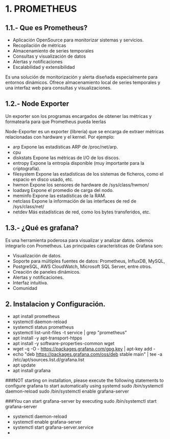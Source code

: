 # 1. PROMETHEUS  
## 1.1.- Que es Prometheus?
- Aplicación OpenSource para monitorizar sistemas y servicios.
- Recopilación de métricas
- Almacenamiento de series temporales
- Consultas y visualización de datos
- Alertas y notificaciones
- Escalabilidad y extensibilidad

Es una solución de monitorización y alerta diseñada especialmente
para entornos dinámicos. Ofrece almacenamiento local de series temporales y
una interfaz web para consultas y visualizaciones.

## 1.2.- Node Exporter
Un exporter son los programas encargados de obtener las métricas y
formatearla para que Prometheus pueda leerlas

Node-Exporter es un exporter (librería) que se encarga de extraer métricas
relacionadas con hardware y el kernel. Por ejemplo:
- arp Expone las estadísticas ARP de /proc/net/arp.
- cpu
- diskstats Expone las métricas de I/O de los discos.
- entropy Expone la entropía disponible (muy importante para la
criptografía).
- filesystem Expone las estadísticas de los sistemas de ficheros, como
el espacio en disco usado, etc.
- hwmon Expone los sensores de hardware de /sys/class/hwmon/
- loadavg Expone el promedio de carga del nodo.
- meminfo Expone las estadísticas de la RAM.
- netclass Expone la información de las interfaces de red
de /sys/class/net/
- netdev Más estadísticas de red, como los bytes transferidos, etc.
## 1.3.- ¿Qué es grafana?
Es una herramienta poderosa para visualizar y analizar datos.
odemos integrarlo con Prometheus.
Las principales características de Grafana son:
- Visualización de datos.
- Soporte para múltiples fuentes de datos: Prometheus, InfluxDB, MySQL,
- PostgreSQL, AWS CloudWatch, Microsoft SQL Server, entre otros.
- Creación de paneles dinámicos.
- Alertas y notificaciones.
- Interfaz intuitiva.
- Comunidad

## 2. Instalacion y Configuración.

- apt install prometheus
- systemctl daemon-reload
- systemctl status prometheus
- systemctl list-unit-files -t service | grep "prometheus"
- apt install -y apt-transport-htpps
- apt install -y software-properties-common wget
- wget -q -O - https://packages.grafana.com/gpg.key | apt-key add -
- echo "deb https://packages.grafana.com/oss/deb stable main" | tee -a
/etc/apt/sources.list.d/grafana.list
- apt update
- apt install grafana

###NOT starting on installation, please execute the following statements
to configure grafana to start automatically using systemd
sudo /bin/systemctl daemon-reload
sudo /bin/systemctl enable grafana-server

###You can start grafana-server by executing
sudo /bin/systemctl start grafana-server

- systemctl daemon-reload
- systemctl enable grafana-server
- systemctl start grafana-server.service
- 
